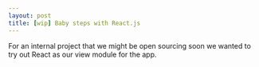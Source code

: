 ```yaml
---
layout: post
title: [wip] Baby steps with React.js
---
```


For an internal project that we might be open sourcing soon we wanted to try out React as our view module for the app.
